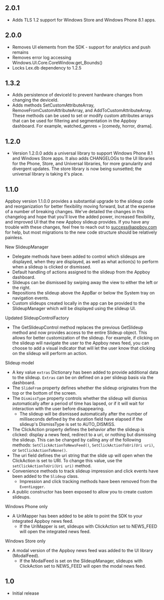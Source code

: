 ## 2.0.1
- Adds TLS 1.2 support for Windows Store and Windows Phone 8.1 apps.

## 2.0.0
- Removes UI elements from the SDK - support for analytics and push remains
- Removes error log accessing Windows.UI.Core.CoreWindow.get_Bounds() 
- Locks Lex.db dependency to 1.2.5

## 1.3.2
- Adds persistence of deviceId to prevent hardware changes from changing the deviceId.
- Adds methods SetCustomAttributeArray, RemoveFromCustomAttributeArray, and AddToCustomAttributeArray.  These methods can be used to set or modify custom attributes arrays that can be used for filtering and segmentation in the Appboy dashboard.
    For example, watched_genres = [comedy, horror, drama].

## 1.2.0
- Version 1.2.0.0 adds a universal library to support Windows Phone 8.1 and Windows Store apps.  It also adds CHANGELOGs to the UI libraries for the Phone, Store, and Universal libraries, for more granularity and divergent updates.  The store library is now being sunsetted; the universal library is taking it's place.

## 1.1.0
Appboy version 1.1.0.0 provides a substantial upgrade to the slideup code and reorganization for better flexibility moving forward, but at the expense of a number of breaking changes. We've detailed the changes in this changelog and hope that you'll love the added power, increased flexibility, and improved UI that the new Appboy slideup provides. If you have any trouble with these changes, feel free to reach out to success@appboy.com for help, but most migrations to the new code structure should be relatively painless.

New SlideupManager
- Delegate methods have been added to control which slideups are displayed, when they are displayed, as well as what action(s) to perform when a slideup is clicked or dismissed.
- Default handling of actions assigned to the slideup from the Appboy dashboard.
- Slideups can be dismissed by swiping away the view to either the left or the right. 
- Repositions the slideup above the AppBar or below the System tray on navigation events.
- Custom slideups created locally in the app can be provided to the SlideupManager which will be displayed using the slideup UI.

Updated SlideupControlFactory
- The GetSlideupControl method replaces the previous GetSlideup method and now provides access to the entire Slideup object. This allows for better customization of the slideup. For example, if clicking on the slideup will navigate the user to the Appboy news feed, you can choose to add a visual indicator that will let the user know that clicking on the slideup will perform an action.

Slideup model
- A key value ```extras``` Dictionary has been added to provide additional data to the slideup. ```Extras``` can be on defined on a per slideup basis via the dashboard.
- The ```SlideFrom``` property defines whether the slideup originates from the top or the bottom of the screen.
- The ```DismissType``` property controls whether the slideup will dismiss automatically after a period of time has lapsed, or if it will wait for interaction with the user before disappearing. 
  - The slideup will be dismissed automatically after the number of milliseconds defined by the duration field have elapsed if the slideup's DismissType is set to AUTO_DISMISS.
- The ClickAction property defines the behavior after the slideup is clicked: display a news feed, redirect to a uri, or nothing but dismissing the slideup. This can be changed by calling any of the following methods: ```SetClickActionToNewsFeed()```, ```SetClickActionToUri(Uri uri)```, or ```SetClickActionToNone()```.
- The uri field defines the uri string that the slide up will open when the ClickAction is set to URI. To change this value, use the ```setClickActionToUri(Uri uri)``` method.
- Convenience methods to track slideup impression and click events have been added to the ```Slideup``` class.
  - Impression and click tracking methods have been removed from the ```EventLogger```.
- A public constructor has been exposed to allow you to create custom slideups.

Windows Phone only
- A UriMapper has been added to be able to point the SDK to your integrated Appboy news feed.
  - If the UriMapper is set, slideups with ClickAction set to NEWS_FEED will open the integrated news feed.

Windows Store only
- A modal version of the Appboy news feed was added to the UI library (ModalFeed).
  - If the ModalFeed is set on the SlideupManager, slideups with ClickAction set to NEWS_FEED will open the modal news feed.

## 1.0
* Initial release
